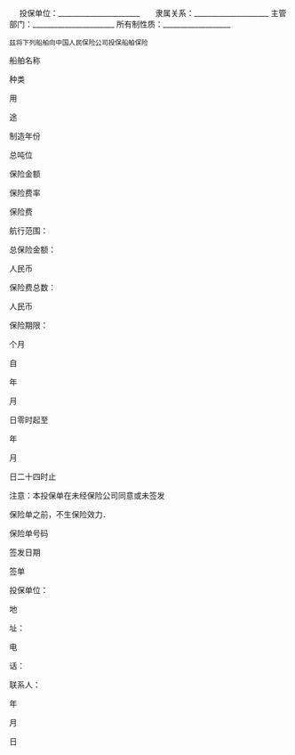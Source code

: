 
 


　  投保单位：_______________________　　隶属关系：_____________________
    主管部门：_______________________    所有制性质：___________________


    兹将下列船舶向中国人民保险公司投保船舶保险





 

  

   

船舶名称


   

种类


   

用

  
途



   

制造年份


   

总吨位


   

保险金额


   

保险费率


   

保险费


  

  

   

航行范围：


  

  

   

总保险金额：

  
人民币



  

  

   

保险费总数：

  
人民币



  

  

   

保险期限：

  
个月
  
自
  
年
  
月
  
日零时起至
    
年
  
月
  
日二十四时止



  

  

   

注意：本投保单在未经保险公司同意或未签发


 


保险单之前，不生保险效力．

保险单号码

              
签发日期
    
签单



   

投保单位：

地

    
址：


电

    
话：


联系人：

    
年
  
月
  
日



  

 





 


 

 
 
 
 
 
  


  
 

  


  


  
 
 
 
 

